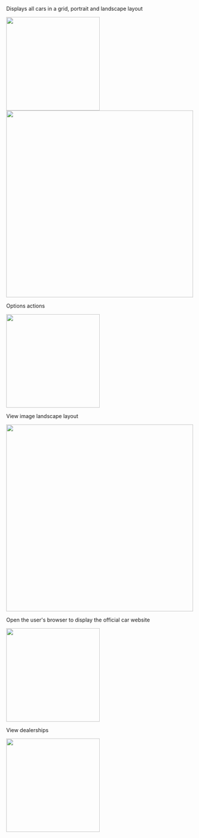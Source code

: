 Displays all cars in a grid, portrait and landscape layout

<img src="https://github.com/user-attachments/assets/0fefa2de-dbb5-45a6-aae4-e290f384fb2f" width="250">
<img src="https://github.com/user-attachments/assets/9e65f399-fddc-48b7-a4c5-e3c185ff01d4" width="500">

Options actions

<img src="https://github.com/user-attachments/assets/c7facc90-3ec4-449e-a552-4ce8807a30d4" width="250">

View image landscape layout 

<img src="https://github.com/user-attachments/assets/3133488f-8a56-46dd-8c96-7ff2fa69bdc4" width="500">

Open the user's browser to display the official car website

<img src="https://github.com/user-attachments/assets/3567cd19-9590-48ca-8b11-1e697bcb179d" width="250">

View dealerships 

<img src="https://github.com/user-attachments/assets/fef12edb-15e4-487e-bdf7-d61f86af7753" width="250">



